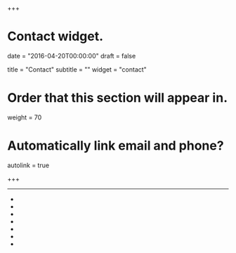 +++
# Contact widget.

date = "2016-04-20T00:00:00"
draft = false

title = "Contact"
subtitle = ""
widget = "contact"

# Order that this section will appear in.
weight = 70

# Automatically link email and phone?
autolink = true

+++
<div id="contact-profile">
<hr>
    <ul class="social-icon" aria-hidden="true">
        <li>
          <a href="mailto:sadlil.rhythm@gmail.com" target="_blank">
            <i class="fa fa-envelope big-icon"></i>
          </a>
        </li>
        <li>
          <a href="//twitter.com/ksadlil" target="_blank">
            <i class="fa fa-twitter big-icon"></i>
          </a>
        </li>
        <li>
          <a href="//github.com/sadlil" target="_blank">
            <i class="fa fa-github big-icon"></i>
          </a>
        </li>
        <li>
          <a href="https://bd.linkedin.com/in/sadlil" target="_blank">
            <i class="fa fa-linkedin-square big-icon"></i>
          </a>
        </li>
        <li>
          <a href="http://stackoverflow.com/users/3476121/sadlil" target="_blank">
            <i class="fa fa-stack-overflow big-icon"></i>
          </a>
        </li>
        <li>
          <a href="https://gitlab.com/sadlil" target="_blank">
            <i class="fa fa-gitlab big-icon"></i>
          </a>
        </li>
        <li>
          <a href="https://www.facebook.com/ksr.EROR" target="_blank">
            <i class="fa fa-facebook big-icon"></i>
          </a>
        </li>
    </ul>
</div>